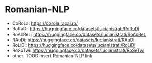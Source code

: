 # Romanian-NLP

- CoRoLa: https://corola.racai.ro/
- RoRuDi: https://huggingface.co/datasets/lucianistrati/RoRuDi 
- RoAcReL: https://huggingface.co/datasets/lucianistrati/RoAcReL
- RAuDi: https://huggingface.co/datasets/lucianistrati/RAuDi
- RoLiDi: https://huggingface.co/datasets/lucianistrati/RoLiDi
- RoSoTwi: https://huggingface.co/datasets/lucianistrati/RoSeTwi
- other: TOOD insert Romanian-NLP link
